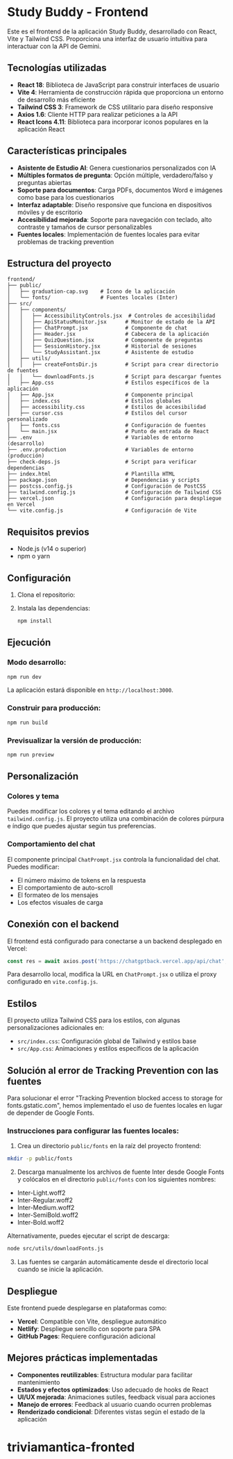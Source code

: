 ﻿# Study Buddy - Frontend

Este es el frontend de la aplicación Study Buddy, desarrollado con React, Vite y Tailwind CSS. Proporciona una interfaz de usuario intuitiva para interactuar con la API de Gemini.

## Tecnologías utilizadas

- **React 18**: Biblioteca de JavaScript para construir interfaces de usuario
- **Vite 4**: Herramienta de construcción rápida que proporciona un entorno de desarrollo más eficiente
- **Tailwind CSS 3**: Framework de CSS utilitario para diseño responsive
- **Axios 1.6**: Cliente HTTP para realizar peticiones a la API
- **React Icons 4.11**: Biblioteca para incorporar iconos populares en la aplicación React

## Características principales

- **Asistente de Estudio AI**: Genera cuestionarios personalizados con IA
- **Múltiples formatos de pregunta**: Opción múltiple, verdadero/falso y preguntas abiertas
- **Soporte para documentos**: Carga PDFs, documentos Word e imágenes como base para los cuestionarios
- **Interfaz adaptable**: Diseño responsive que funciona en dispositivos móviles y de escritorio
- **Accesibilidad mejorada**: Soporte para navegación con teclado, alto contraste y tamaños de cursor personalizables
- **Fuentes locales**: Implementación de fuentes locales para evitar problemas de tracking prevention

## Estructura del proyecto

```
frontend/
├── public/
│   ├── graduation-cap.svg    # Ícono de la aplicación
│   └── fonts/                # Fuentes locales (Inter)
├── src/
│   ├── components/
│   │   ├── AccessibilityControls.jsx  # Controles de accesibilidad
│   │   ├── ApiStatusMonitor.jsx      # Monitor de estado de la API
│   │   ├── ChatPrompt.jsx            # Componente de chat
│   │   ├── Header.jsx                # Cabecera de la aplicación
│   │   ├── QuizQuestion.jsx          # Componente de preguntas
│   │   ├── SessionHistory.jsx        # Historial de sesiones
│   │   └── StudyAssistant.jsx        # Asistente de estudio
│   ├── utils/
│   │   ├── createFontsDir.js         # Script para crear directorio de fuentes
│   │   └── downloadFonts.js          # Script para descargar fuentes
│   ├── App.css                       # Estilos específicos de la aplicación
│   ├── App.jsx                       # Componente principal
│   ├── index.css                     # Estilos globales
│   ├── accessibility.css             # Estilos de accesibilidad
│   ├── cursor.css                    # Estilos del cursor personalizado
│   ├── fonts.css                     # Configuración de fuentes
│   └── main.jsx                      # Punto de entrada de React
├── .env                              # Variables de entorno (desarrollo)
├── .env.production                   # Variables de entorno (producción)
├── check-deps.js                     # Script para verificar dependencias
├── index.html                        # Plantilla HTML
├── package.json                      # Dependencias y scripts
├── postcss.config.js                 # Configuración de PostCSS
├── tailwind.config.js                # Configuración de Tailwind CSS
├── vercel.json                       # Configuración para despliegue en Vercel
└── vite.config.js                    # Configuración de Vite
```

## Requisitos previos

- Node.js (v14 o superior)
- npm o yarn

## Configuración

1. Clona el repositorio:

2. Instala las dependencias:
   ```bash
   npm install
   ```

## Ejecución

### Modo desarrollo:
```bash
npm run dev
```

La aplicación estará disponible en `http://localhost:3000`.

### Construir para producción:
```bash
npm run build
```

### Previsualizar la versión de producción:
```bash
npm run preview
```

## Personalización

### Colores y tema

Puedes modificar los colores y el tema editando el archivo `tailwind.config.js`. El proyecto utiliza una combinación de colores púrpura e índigo que puedes ajustar según tus preferencias.

### Comportamiento del chat

El componente principal `ChatPrompt.jsx` controla la funcionalidad del chat. Puedes modificar:

- El número máximo de tokens en la respuesta
- El comportamiento de auto-scroll
- El formateo de los mensajes
- Los efectos visuales de carga

## Conexión con el backend

El frontend está configurado para conectarse a un backend desplegado en Vercel:

```javascript
const res = await axios.post('https://chatgptback.vercel.app/api/chat', { prompt })
```

Para desarrollo local, modifica la URL en `ChatPrompt.jsx` o utiliza el proxy configurado en `vite.config.js`.

## Estilos

El proyecto utiliza Tailwind CSS para los estilos, con algunas personalizaciones adicionales en:

- `src/index.css`: Configuración global de Tailwind y estilos base
- `src/App.css`: Animaciones y estilos específicos de la aplicación

## Solución al error de Tracking Prevention con las fuentes

Para solucionar el error "Tracking Prevention blocked access to storage for fonts.gstatic.com", hemos implementado el uso de fuentes locales en lugar de depender de Google Fonts.

### Instrucciones para configurar las fuentes locales:

1. Crea un directorio `public/fonts` en la raíz del proyecto frontend:

```bash
mkdir -p public/fonts
```

2. Descarga manualmente los archivos de fuente Inter desde Google Fonts y colócalos en el directorio `public/fonts` con los siguientes nombres:

- Inter-Light.woff2
- Inter-Regular.woff2
- Inter-Medium.woff2
- Inter-SemiBold.woff2
- Inter-Bold.woff2

Alternativamente, puedes ejecutar el script de descarga:

```bash
node src/utils/downloadFonts.js
```

3. Las fuentes se cargarán automáticamente desde el directorio local cuando se inicie la aplicación.

## Despliegue

Este frontend puede desplegarse en plataformas como:

- **Vercel**: Compatible con Vite, despliegue automático
- **Netlify**: Despliegue sencillo con soporte para SPA
- **GitHub Pages**: Requiere configuración adicional

## Mejores prácticas implementadas

- **Componentes reutilizables**: Estructura modular para facilitar mantenimiento
- **Estados y efectos optimizados**: Uso adecuado de hooks de React
- **UI/UX mejorada**: Animaciones sutiles, feedback visual para acciones
- **Manejo de errores**: Feedback al usuario cuando ocurren problemas
- **Renderizado condicional**: Diferentes vistas según el estado de la aplicación

# triviamantica-fronted
